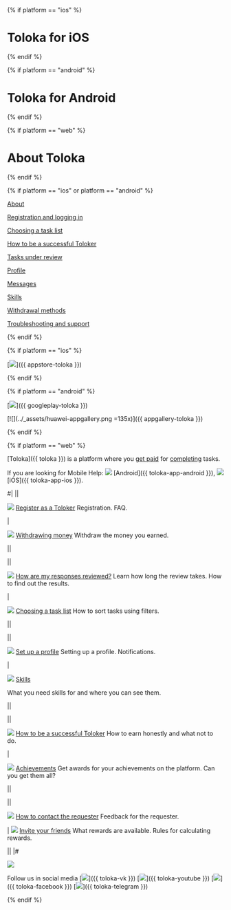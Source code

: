 {% if platform == "ios" %}
# Toloka for iOS
{% endif %}

{% if platform == "android" %}
# Toloka for Android
{% endif %}

{% if platform == "web" %}
# About Toloka
{% endif %}

{% if platform == "ios" or platform == "android" %}

[About](./about.md)

[Registration and logging in](./auth.md)

[Choosing a task list](./task-select.md)

[How to be a successful Toloker](./tasks.md)

[Tasks under review](./priemka.md)

[Profile](./profile.md)

[Messages](./messages.md)

[Skills](./skills.md)

[Withdrawal methods](./pay/about.md)

[Troubleshooting and support](./troubleshooting/troubleshooting.md)

{% endif %}

{% if platform == "ios" %}

[![](../_assets/appstore.svg)]({{ appstore-toloka }})

{% endif %}

{% if platform == "android" %}

[![](../_assets/googleplay.svg)]({{ googleplay-toloka }})

[![](../_assets/huawei-appgallery.png =135x)]({{ appgallery-toloka }})

{% endif %}

{% if platform == "web" %}

[Toloka]({{ toloka }}) is a platform where you [get paid](./priemka.md#pay) for [completing](./tasks.md) tasks.

If you are looking for Mobile Help: ![](../_assets/main/icon_android.png) [Android]({{ toloka-app-android }}), ![](../_assets/main/icon_apple.png) [iOS]({{ toloka-app-ios }}).

#|
||

![](../_assets/main/registration.svg)
[Register as a Toloker](./register.md)
Registration. FAQ.

|

![](../_assets/main/withdrawal-money.svg)
[Withdrawing money](./pay/about.md)
Withdraw the money you earned.

||

||

![](../_assets/main/check-responses.svg)
[How are my responses reviewed?](./priemka.md)
Learn how long the review takes. How to find out the results. 

|

![](../_assets/main/task-list.svg)
[Choosing a task list](./task-select.md)
How to sort tasks using filters. 

||

||

![](../_assets/main/set-up-registration.svg)
[Set up a profile](./profile.md)
Setting up a profile. Notifications.

|

![](../_assets/main/skills.svg)
[Skills](./skills.md)

What you need skills for and where you can see them. 

||

||

![](../_assets/main/good-annotator.svg)
[How to be a successful Toloker](./tasks.md)
How to earn honestly and what not to do.

|

![](../_assets/main/achievements.svg)
[Achievements](./achievements.md)
Get awards for your achievements on the platform. Can you get them all?

||

||

![](../_assets/main/feedback.svg)
[How to contact the requester](./messages.md)
Feedback for the requester.

|
![](../_assets/main/bring-friends.svg)
[Invite your friends](./referal.md)
What rewards are available. Rules for calculating rewards.

||
|#

[![](../_assets/buttons/troubleshooting.svg)](troubleshooting/troubleshooting.md)

Follow us in social media
[![](../_assets/vk.png)]({{ toloka-vk }}) [![](../_assets/youtube.png)]({{ toloka-youtube }}) [![](../_assets/fb.png)]({{ toloka-facebook }}) [![](../_assets/tm.png)]({{ toloka-telegram }})
   
{% endif %}

